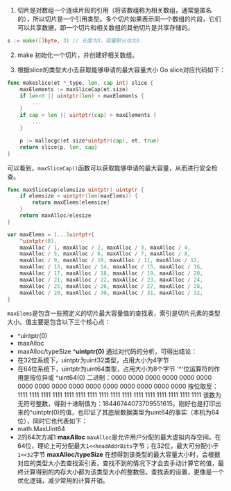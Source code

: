1. 切片是对数组一个连续片段的引用（将该数组称为相关数组，通常是匿名的），所以切片是一个引用类型。多个切片如果表示同一个数组的片段，它们可以共享数据，即一个切片和相关数组的其他切片是共享存储的。

```go
s := make([]byte, 3) // 长度为3，容量默认也为3
```

2. make 初始化一个切片，并创建好相关数组。

3. 根据slice的类型大小去获取能够申请的最大容量大小
Go slice对应代码如下：
```go
func makeslice(et *_type, len, cap int) slice {
    maxElements := maxSliceCap(et.size)
    if len<0 || uintptr(len) > maxElements {
        ...
    }
    if cap < len || uintptr(cap) > maxElements {
        ...
    }

    p := mallocgc(et.size*uintptr(cap), et, true)
    return slice{p, len, cap}
}
```
可以看到，`maxSliceCap()`函数可以获取能够申请的最大容量，从而进行安全检查。
```go
func maxSliceCap(elemsize uintptr) uintptr {
    if elemsize < uintptr(len(maxElems)) {
        return maxElems[elemsize]
    }
    return maxAlloc/elesize
}
```
```go
var maxElems = [...]uintptr{
    ^uintptr(0),
    maxAlloc / 1, maxAlloc / 2, maxAlloc / 3, maxAlloc / 4,
    maxAlloc / 5, maxAlloc / 6, maxAlloc / 7, maxAlloc / 8,
    maxAlloc / 9, maxAlloc / 10, maxAlloc / 11, maxAlloc / 12,
    maxAlloc / 13, maxAlloc / 14, maxAlloc / 15, maxAlloc / 16,
    maxAlloc / 17, maxAlloc / 18, maxAlloc / 19, maxAlloc / 20,
    maxAlloc / 21, maxAlloc / 22, maxAlloc / 23, maxAlloc / 24,
    maxAlloc / 25, maxAlloc / 26, maxAlloc / 27, maxAlloc / 28,
    maxAlloc / 29, maxAlloc / 30, maxAlloc / 31, maxAlloc / 32,
}
```
`maxElems`是包含一些预定义的切片最大容量值的查找表，索引是切片元素的类型大小。值主要是包含以下三个核心点：
* ^uintptr(0)
* maxAlloc
* maxAlloc/typeSize
**^uintptr(0)**
通过对代码的分析，可得出结论：
* 在32位系统下，uintptr为uint32类型，占用大小为4字节
* 在64位系统下，uintptr为uint64类型，占用大小为8个字节
'^'位运算符的作用是按位异或
^uint64(0)
二进制：0000 0000 0000 0000 0000 0000 0000 0000 0000 0000 0000 0000 0000 0000 0000 0000
按位取反：1111 1111 1111 1111 1111 1111 1111 1111 1111 1111 1111 1111 1111 1111 1111 1111
该数为无符号整数，得到十进制值为：18446744073709551615，刚好也是打印出来的^uintptr(0)的值，也印证了其底层数据类型为uint64的事实（本机为64位），同时它也代表如下：
* math.MaxUint64
* 2的64次方减1
**maxAlloc**
`maxAlloc`是允许用户分配的最大虚拟内存空间。在64位，理论上可分配最大`1<<headAddrBits`字节；在32位，最大可分配小于`1<<32`字节
**maxAlloc/typeSize**
在想得到该类型的最大容量大小时，会根据对应的类型大小去查找索引表，查找不到的情况下才会去手动计算它的值，最终计算得到的内存大小都为该类型大小的整数倍。查找表的设置，更像是一个优化逻辑，减少常用的计算开销。